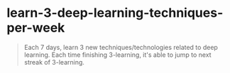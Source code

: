 # learn-3-deep-learning-techniques-per-week
> Each 7 days, learn 3 new techniques/technologies related to deep learning. Each time finishing 3-learning, it's able to jump to next streak of 3-learning.
